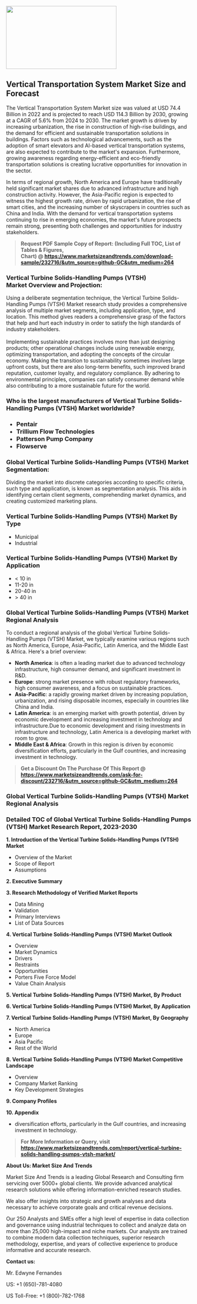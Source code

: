 <p><img class="alignnone size-medium wp-image-20088" src="https://ffe5etoiles.com/wp-content/uploads/2024/12/MST1-300x171.png" alt="" width="300" height="171" /></p><h2>Vertical Transportation System Market Size and Forecast</h2><p>The Vertical Transportation System Market size was valued at USD 74.4 Billion in 2022 and is projected to reach USD 114.3 Billion by 2030, growing at a CAGR of 5.6% from 2024 to 2030. The market growth is driven by increasing urbanization, the rise in construction of high-rise buildings, and the demand for efficient and sustainable transportation solutions in buildings. Factors such as technological advancements, such as the adoption of smart elevators and AI-based vertical transportation systems, are also expected to contribute to the market's expansion. Furthermore, growing awareness regarding energy-efficient and eco-friendly transportation solutions is creating lucrative opportunities for innovation in the sector.</p><p>In terms of regional growth, North America and Europe have traditionally held significant market shares due to advanced infrastructure and high construction activity. However, the Asia-Pacific region is expected to witness the highest growth rate, driven by rapid urbanization, the rise of smart cities, and the increasing number of skyscrapers in countries such as China and India. With the demand for vertical transportation systems continuing to rise in emerging economies, the market's future prospects remain strong, presenting both challenges and opportunities for industry stakeholders.</p></p><blockquote id="" class=""><strong>Request PDF Sample Copy of Report: (Including Full TOC, List of Tables &amp; Figures, Chart)&nbsp;@&nbsp;<strong><a href="https://www.marketsizeandtrends.com/download-sample/232716/&utm_source=github-GC&utm_medium=264" target="_blank">https://www.marketsizeandtrends.com/download-sample/232716/&utm_source=github-GC&utm_medium=264</a></strong></strong></blockquote><h3 id="" class="">Vertical Turbine Solids-Handling Pumps (VTSH) Market&nbsp;Overview and Projection:</h3><p id="" class="">Using a deliberate segmentation technique, the Vertical Turbine Solids-Handling Pumps (VTSH) Market research study provides a comprehensive analysis of multiple market segments, including application, type, and location. This method gives readers a comprehensive grasp of the factors that help and hurt each industry in order to satisfy the high standards of industry stakeholders. <br /> <br />Implementing sustainable practices involves more than just designing products; other operational changes include using renewable energy, optimizing transportation, and adopting the concepts of the circular economy. Making the transition to sustainability sometimes involves large upfront costs, but there are also long-term benefits, such improved brand reputation, customer loyalty, and regulatory compliance. By adhering to environmental principles, companies can satisfy consumer demand while also contributing to a more sustainable future for the world.</p><h3 id="" class="">Who is the largest manufacturers of&nbsp;Vertical Turbine Solids-Handling Pumps (VTSH) Market worldwide?</h3><h3 class=""><p><ul><li>Pentair </li><li> Trillium Flow Technologies </li><li> Patterson Pump Company </li><li> Flowserve</li></ul></p></h3><h3 id="" class="">Global&nbsp;Vertical Turbine Solids-Handling Pumps (VTSH) Market Segmentation:</h3><p id="" class="">Dividing the market into discrete categories according to specific criteria, such type and application, is known as segmentation analysis. This aids in identifying certain client segments, comprehending market dynamics, and creating customized marketing plans.</p><h3 id="" class="">Vertical Turbine Solids-Handling Pumps (VTSH) Market&nbsp;By Type</h3><p><p><ul><li>Municipal</li><li> Industrial</p></li></ul></p></p><h3 id="" class="">Vertical Turbine Solids-Handling Pumps (VTSH) Market&nbsp;By Application</h3><p class=""><p><ul><li>< 10 in</li><li> 11-20 in</li><li> 20-40 in</li><li> > 40 in</li></ul></p></p><h3 id="" class="">Global Vertical Turbine Solids-Handling Pumps (VTSH) Market Regional Analysis</h3><p id="" class="">To conduct a regional analysis of the global Vertical Turbine Solids-Handling Pumps (VTSH) Market, we typically examine various regions such as North America, Europe, Asia-Pacific, Latin America, and the Middle East &amp; Africa. Here's a brief overview:</p><ul><li><strong>North America</strong>: is often a leading market due to advanced technology infrastructure, high consumer demand, and significant investment in R&amp;D.</li><li><strong>Europe</strong>: strong market presence with robust regulatory frameworks, high consumer awareness, and a focus on sustainable practices.</li><li><strong>Asia-Pacific</strong>: a rapidly growing market driven by increasing population, urbanization, and rising disposable incomes, especially in countries like China and India.</li><li><strong>Latin America</strong>: is an emerging market with growth potential, driven by economic development and increasing investment in technology and infrastructure.Due to economic development and rising investments in infrastructure and technology, Latin America is a developing market with room to grow.</li><li><strong>Middle East &amp; Africa</strong>: Growth in this region is driven by economic diversification efforts, particularly in the Gulf countries, and increasing investment in technology.</li></ul><blockquote id="" class=""><strong>Get a Discount On The Purchase Of This Report @ <strong><a href="https://www.marketsizeandtrends.com/ask-for-discount/232716/&utm_source=github-GC&utm_medium=264" target="_blank">https://www.marketsizeandtrends.com/ask-for-discount/232716/&utm_source=github-GC&utm_medium=264</a></strong></strong></blockquote><h3 id="" class="">Global Vertical Turbine Solids-Handling Pumps (VTSH) Market Regional Analysis</h3><h3 id="" class="">Detailed TOC of Global Vertical Turbine Solids-Handling Pumps (VTSH) Market Research Report, 2023-2030</h3><p id="" class=""><strong>1. Introduction of the Vertical Turbine Solids-Handling Pumps (VTSH) Market</strong></p><ul><li>Overview of the Market</li><li>Scope of Report</li><li>Assumptions</li></ul><p id="" class=""><strong>2. Executive Summary</strong></p><p id="" class=""><strong>3. Research Methodology of Verified Market Reports</strong></p><ul><li>Data Mining</li><li>Validation</li><li>Primary Interviews</li><li>List of Data Sources</li></ul><p id="" class=""><strong>4. Vertical Turbine Solids-Handling Pumps (VTSH) Market Outlook</strong></p><ul><li>Overview</li><li>Market Dynamics</li><li>Drivers</li><li>Restraints</li><li>Opportunities</li><li>Porters Five Force Model</li><li>Value Chain Analysis</li></ul><p id="" class=""><strong>5. Vertical Turbine Solids-Handling Pumps (VTSH) Market, By Product</strong></p><p id="" class=""><strong>6. Vertical Turbine Solids-Handling Pumps (VTSH) Market, By Application</strong></p><p id="" class=""><strong>7. Vertical Turbine Solids-Handling Pumps (VTSH) Market, By Geography</strong></p><ul><li>North America</li><li>Europe</li><li>Asia Pacific</li><li>Rest of the World</li></ul><p id="" class=""><strong>8. Vertical Turbine Solids-Handling Pumps (VTSH) Market Competitive Landscape</strong></p><ul><li>Overview</li><li>Company Market Ranking</li><li>Key Development Strategies</li></ul><p id="" class=""><strong>9. Company Profiles</strong></p><p id="" class=""><strong>10. Appendix</strong></p><ul><li>diversification efforts, particularly in the Gulf countries, and increasing investment in technology.</li></ul><blockquote id="" class=""><strong>For More Information or Query, visit <strong><strong><a href="https://www.marketsizeandtrends.com/report/vertical-turbine-solids-handling-pumps-vtsh-market/" target="_blank">https://www.marketsizeandtrends.com/report/vertical-turbine-solids-handling-pumps-vtsh-market/</a></strong></strong></strong></blockquote><p id="" class=""><strong>About Us: Market Size And Trends</strong></p><p id="" class="">Market Size And Trends is a leading Global Research and Consulting firm servicing over 5000+ global clients. We provide advanced analytical research solutions while offering information-enriched research studies.</p><p id="" class="">We also offer insights into strategic and growth analyses and data necessary to achieve corporate goals and critical revenue decisions.</p><p id="" class="">Our 250 Analysts and SMEs offer a high level of expertise in data collection and governance using industrial techniques to collect and analyze data on more than 25,000 high-impact and niche markets. Our analysts are trained to combine modern data collection techniques, superior research methodology, expertise, and years of collective experience to produce informative and accurate research.</p><p id="" class=""><strong>Contact us:</strong></p><p id="" class="">Mr. Edwyne Fernandes</p><p id="" class="">US: +1 (650)-781-4080</p><p id="" class="">US Toll-Free: +1 (800)-782-1768</p>
